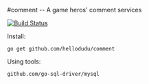 #comment -- A game heros' comment services

[![Build Status](https://travis-ci.com/hellodudu/comment.svg?branch=master)](https://travis-ci.com/hellodudu/comment)

Install:

```shell
go get github.com/hellodudu/comment
```


Using tools:

    github.com/go-sql-driver/mysql


